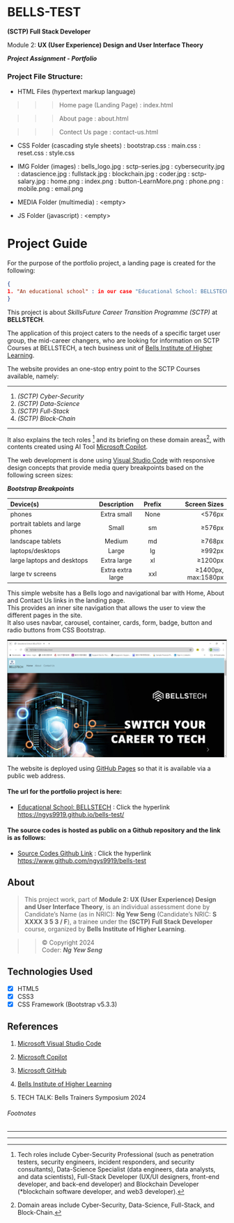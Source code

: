 <!-- .md means markdown -->

<!-- README.md -->
<!-- This file documents the information about the portfolio project. -->
<!-- It should be READ ME first!!! -->

<!-- Heading level 1 -->
# BELLS-TEST
**(SCTP) Full Stack Developer**

Module 2: **UX (User Experience) Design and User Interface Theory**

***Project Assignment - Portfolio***

<!-- Heading level 3 -->
### Project File Structure:

* HTML Files (hypertext markup language)

>>> Home page (Landing Page)
: index.html

>>> About page
: about.html

>>> Contect Us page
: contact-us.html

* CSS Folder (cascading style sheets)
: bootstrap.css
: main.css
: reset.css
: style.css

* IMG Folder (images)
: bells_logo.jpg
: sctp-series.jpg
: cybersecurity.jpg
: datascience.jpg
: fullstack.jpg
: blockchain.jpg
: coder.jpg
: sctp-salary.jpg
: home.png
: index.png
: button-LearnMore.png
: phone.png
: mobile.png
: email.png

* MEDIA Folder (multimedia)
: \<empty\>

* JS Folder (javascript)
: \<empty\>

<!-- Heading level 1 -->
# Project Guide
For the purpose of the portfolio project, a landing page is created for the following:

```json
{
1. "An educational school" : in our case "Educational School: BELLSTECH"
}
```

This project is about *SkillsFuture Career Transition Programme (SCTP)* at **BELLSTECH**. 

The application of this project caters to the needs of a specific target user group, the mid-career changers,
who are looking for information on SCTP Courses at BELLSTECH, a tech business unit of [Bells Institute of Higher Learning][1].

The website provides an one-stop entry point to the SCTP Courses available, namely:

***
1. *(SCTP) Cyber-Security*
2. *(SCTP) Data-Science*
3. *(SCTP) Full-Stack*
4. *(SCTP) Block-Chain*
***

It also explains the tech roles [^bignote] and its briefing on these domain areas[^1], with contents created using AI Tool [Microsoft Copilot][2].

The web development is done using [Visual Studio Code][3] with responsive design concepts that provide media query breakpoints based on the following screen sizes:

***Bootstrap Breakpoints***
    
| Device(s) | Description | Prefix | Screen Sizes |
| :--- | :---: | :---: | ---: |
| phones | Extra small | None | <576px |
| portrait tablets and large phones | Small | sm | ≥576px |
| landscape tablets | Medium | md | ≥768px |
| laptops/desktops | Large | lg | ≥992px |
| large laptops and desktops | Extra large | xl | ≥1200px |
| large tv screens | Extra extra large | xxl | ≥1400px, max:1580px |


This simple website has a Bells logo and navigational bar with Home, About and Contact Us links in the landing page.\
This provides an inner site navigation that allows the user to view the different pages in the site.\
It also uses navbar, carousel, container, cards, form, badge, button and radio buttons from CSS Bootstrap.

![Educational School: BELLSTECH's Landing Page. This website is so cool!](img/index.png "index.html Landing Page")

The website is deployed using [GitHub Pages][4] so that it is available via a public web address.

<!-- Heading level 4 -->
#### The url for the portfolio project is here:

- [Educational School: BELLSTECH](https://ngys9919.github.io/bells-test/ "My project-website!")
: Click the hyperlink <https://ngys9919.github.io/bells-test/>

<!-- Heading level 4 -->
#### The source codes is hosted as public on a Github repository and the link is as follows: 

- [Source Codes Github Link](https://www.github.com/ngys9919/bells-test "My source-codes!")
: Click the hyperlink <https://www.github.com/ngys9919/bells-test>

<!-- Heading level 2 -->
## About
> This project work, part of **Module 2: UX (User Experience) Design and User Interface Theory**, 
> is an individual assessment done by Candidate’s Name (as in NRIC): **Ng Yew Seng** (Candidate’s NRIC: **S XXXX 3 5 3 / F**), 
> a trainee under the **(SCTP) Full Stack Developer** course, organized by **Bells Institute of Higher Learning**. 

>>
>> © Copyright 2024\
>> Coder: ***Ng Yew Seng***

<!-- Heading level 2 -->
## Technologies Used
- [x] HTML5
- [x] CSS3
- [x] CSS Framework (Bootstrap v5.3.3)

<!-- Heading level 2 -->
## References
1.  [Microsoft Visual Studio Code](https://code.visualstudio.com)
    
2.  [Microsoft Copilot](https://copilot.microsoft.com)

3.  [Microsoft GitHub](https://www.github.com)
   
4.  [Bells Institute of Higher Learning](https://bells.sg)

5.  TECH TALK: Bells Trainers Symposium 2024

<!-- Heading level 6 -->
###### Footnotes
--------------
[^bignote]: Tech roles include Cyber-Security Professional (such as penetration testers, security engineers, incident responders, and security consultants), Data-Science Specialist (data engineers, data analysts, and data scientists), Full-Stack Developer (UX/UI designers, front-end developer, and back-end developer) and Blockchain Developer (\*blockchain software developer, and web3 developer).

[^1]: Domain areas include Cyber-Security, Data-Science, Full-Stack, and Block-Chain.

--------------

<!-- hyperlinks -->
[4]: https://github.com "GitHub"
[3]: https://code.visualstudio.com "Visual Studio Code"
[2]: https://copilot.microsoft.com "Microsoft Copilot"
[1]: https://bells.sg "Bells Institute of Higher Learning"
